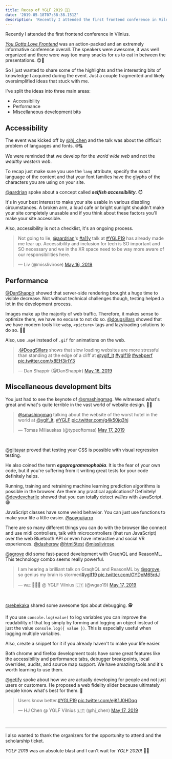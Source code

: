 ```yaml
---
title: Recap of YGLF 2019 👨‍🏫
date: '2019-05-18T07:38:38.151Z'
description: 'Recently I attended the first frontend conference in Vilnius. You Gotta Love Frontend was an action-packed and an extremely informative…'
---
```


Recently I attended the first frontend conference in Vilnius.

[_You Gotta Love Frontend_](https://lithuania.yglfconf.com/) was an action-packed and an extremely informative conference overall. The speakers were awesome, it was well organized and there were way too many snacks for us to eat in between the presentations. 😋🍩

So I just wanted to share some of the highlights and the interesting bits of knowledge I acquired during the event. Just a couple fragmented and likely oversimplified ideas that stuck with me.

I've split the ideas into three main areas:

- Accessibility
- Performance
- Miscellaneous development bits

## Accessibility

The event was kicked off by [@hj_chen](https://twitter.com/hj_chen) and the talk was about the difficult problem of languages and fonts. 🌐🔠

We were reminded that we develop for the _world wide web_ and not the _wealthy western web_.

To recap just make sure you use the `lang` attribute, specify the exact language of the content and that your font families have the glyphs of the characters you are using on your site.

[@aardrian](https://twitter.com/aardrian) spoke about a concept called **_selfish accessibility_**. 😈

It's in your best interest to make your site usable in various disabling circumstances. A broken arm, a loud cafe or bright sunlight shouldn't make your site completely unusable and if you think about these factors you'll make your site accessible.

Also, accessibility is not a checklist, it's an ongoing process.

<blockquote class="twitter-tweet" data-lang="en"><p lang="en" dir="ltr">Not going to lie, <a href="https://twitter.com/aardrian?ref_src=twsrc%5Etfw">@aardrian</a>&#39;s <a href="https://twitter.com/hashtag/a11y?src=hash&amp;ref_src=twsrc%5Etfw">#a11y</a> talk at <a href="https://twitter.com/hashtag/YGLF19?src=hash&amp;ref_src=twsrc%5Etfw">#YGLF19</a> has already made me tear up. Accessibility and inclusion for tech is SO important and SO necessary and we in the XR space need to be way more aware of our responsibilities here.</p>&mdash; Liv (@misslivirose) <a href="https://twitter.com/misslivirose/status/1128983703143768065?ref_src=twsrc%5Etfw">May 16, 2019</a></blockquote>

## Performance

[@DanShappir](https://twitter.com/DanShappir) showed that server-side rendering brought a huge time to visible decrease. Not without technical challenges though, testing helped a lot in the development process.

Images make up the majority of web traffic. Therefore, it makes sense to optimize them, we have no excuse to not do so. [@dougsillars](https://twitter.com/dougsillars) showed that we have modern tools like `webp`, `<picture>` tags and lazyloading solutions to do so. 👨‍💻

Also, use `.mp4` instead of `.gif` for animations on the web.

<blockquote class="twitter-tweet" data-lang="en"><p lang="en" dir="ltr">.<a href="https://twitter.com/dougsillars?ref_src=twsrc%5Etfw">@DougSillars</a> shows that slow loading websites are more stressful than standing at the edge of a cliff at <a href="https://twitter.com/yglf_lt?ref_src=twsrc%5Etfw">@yglf_lt</a> <a href="https://twitter.com/hashtag/yglf19?src=hash&amp;ref_src=twsrc%5Etfw">#yglf19</a> <a href="https://twitter.com/hashtag/webperf?src=hash&amp;ref_src=twsrc%5Etfw">#webperf</a> <a href="https://t.co/x8EH3irIY3">pic.twitter.com/x8EH3irIY3</a></p>&mdash; Dan Shappir (@DanShappir) <a href="https://twitter.com/DanShappir/status/1128998591060697088?ref_src=twsrc%5Etfw">May 16, 2019</a></blockquote>

## Miscellaneous development bits

You just had to see the keynote of [@smashingmag](https://twitter.com/smashingmag). We witnessed what's great and what's quite terrible in the vast world of website design. 🧙‍😲

<blockquote class="twitter-tweet" data-lang="en"><p lang="en" dir="ltr"><a href="https://twitter.com/smashingmag?ref_src=twsrc%5Etfw">@smashingmag</a> talking about the website of the worst hotel in the world at <a href="https://twitter.com/yglf_lt?ref_src=twsrc%5Etfw">@yglf_lt</a>, <a href="https://twitter.com/hashtag/YGLF?src=hash&amp;ref_src=twsrc%5Etfw">#YGLF</a> <a href="https://t.co/g4k50jg3hj">pic.twitter.com/g4k50jg3hj</a></p>&mdash; Tomas Miliauskas (@typeoftomas) <a href="https://twitter.com/typeoftomas/status/1129286705914306560?ref_src=twsrc%5Etfw">May 17, 2019</a></blockquote></br>

[@giltayar](https://twitter.com/giltayar) proved that testing your CSS is possible with visual regression testing.

He also coined the term **_egoprogrammophobia_**. It is the fear of your own code, but if you're suffering from it writing great tests for your code definitely helps.

Running, training and retraining machine learning prediction algorithms is possible in the browser. Are there any practical applications? Definitely! [@devdevcharlie](https://twitter.com/devdevcharlie) showed that you can totally detect _willies_ with JavaScript. 😁

JavaScript classes have some weird behavior. You can just use functions to make your life a little easier. [@soyguijarro](https://twitter.com/soyguijarro)

There are so many different things you can do with the browser like connect and use midi controllers, talk with microcontrollers (that run JavaScript) over the web Bluetooth API or even have interactive and social VR experiences. [@dashersw](https://twitter.com/dashersw) [@html5test](https://twitter.com/html5test) [@misslivirose](https://twitter.com/misslivirose)

[@sgrove](https://twitter.com/sgrove) did some fast-paced development with GraqhQL and ReasonML. This technology combo seems really powerful.

<blockquote class="twitter-tweet" data-lang="en"><p lang="en" dir="ltr">I am hearing a brilliant talk on GraqhQL and ReasonML by <a href="https://twitter.com/sgrove?ref_src=twsrc%5Etfw">@sgrove</a>, so genius my brain is stormed<a href="https://twitter.com/hashtag/yglf19?src=hash&amp;ref_src=twsrc%5Etfw">#yglf19</a> <a href="https://t.co/GYDpM65rdJ">pic.twitter.com/GYDpM65rdJ</a></p>&mdash; ᴡᴇɪ 👩🏻‍🌾 @ YGLF Vilnius 🇱🇹 (@wgao19) <a href="https://twitter.com/wgao19/status/1129323922531540993?ref_src=twsrc%5Etfw">May 17, 2019</a></blockquote></br>

[@rebekaka](https://twitter.com/rebekaka) shared some awesome tips about debugging. 🕵️‍

If you use `console.log(value)` to log variables you can improve the readability of that log simply by forming and logging an object instead of just the value `console.log({ value })`. This is especially useful when logging multiple variables.

Also, create a snippet for it if you already haven't to make your life easier.

Both chrome and firefox development tools have some great features like the accessibility and performance tabs, debugger breakpoints, local overrides, audits, and source map support. We have amazing tools and it's worth learning to use them.

[@getify](https://twitter.com/getify) spoke about how we are actually developing for people and not just users or customers. He proposed a web fidelity slider because ultimately people know what's best for them. 🤔

<blockquote class="twitter-tweet" data-conversation="none" data-lang="en"><p lang="en" dir="ltr">Users know better.<a href="https://twitter.com/hashtag/YGLF19?src=hash&amp;ref_src=twsrc%5Etfw">#YGLF19</a> <a href="https://t.co/ejK1J0HDqq">pic.twitter.com/ejK1J0HDqq</a></p>&mdash; HJ Chen @ YGLF Vilnius 🇱🇹 (@hj_chen) <a href="https://twitter.com/hj_chen/status/1129407466427572224?ref_src=twsrc%5Etfw">May 17, 2019</a></blockquote></br>

---

I also wanted to thank the organizers for the opportunity to attend and the scholarship ticket.

_YGLF 2019_ was an absolute blast and I can't wait for _YGLF 2020_! 🎉🎉
